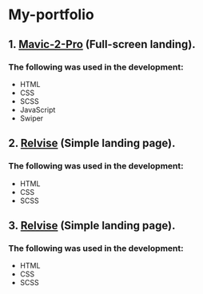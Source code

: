 # My-portfolio
## 1. [Mavic-2-Pro](https://coder-html840.github.io/My-portfolio/Mavic-2-Pro) (Full-screen landing).
### The following was used in the development:
- HTML
- CSS
- SCSS
- JavaScript
- Swiper

## 2. [Relvise](https://coder-html840.github.io/My-portfolio/Relvise/) (Simple landing page).
### The following was used in the development:
- HTML
- CSS
- SCSS

## 3. [Relvise](https://coder-html840.github.io/My-portfolio/Relvise/) (Simple landing page).
### The following was used in the development:
- HTML
- CSS
- SCSS
